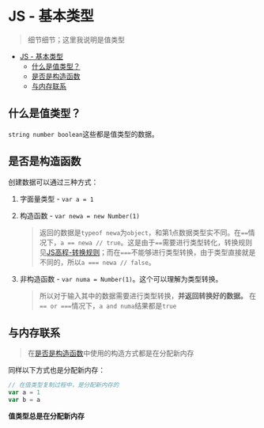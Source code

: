 # JS - 基本类型
> 细节细节；这里我说明是值类型

<!-- TOC -->

- [JS - 基本类型](#js---基本类型)
  - [什么是值类型？](#什么是值类型)
  - [是否是构造函数](#是否是构造函数)
  - [与内存联系](#与内存联系)

<!-- /TOC -->

## 什么是值类型？

`string number boolean`这些都是值类型的数据。

## 是否是构造函数

创建数据可以通过三种方式：

1. 字面量类型 - `var a = 1`
2. 构造函数 - `var newa = new Number(1)`

    > 返回的数据是`typeof newa`为`object`，和第1点数据类型实不同。在`==`情况下，`a == newa // true`。这是由于`==`需要进行类型转化，转换规则见[JS高程-转换规则]()；而在`===`不能够进行类型转换，由于类型直接就是不同的，所以`a === newa // false`。
    
3. 非构造函数 - `var numa = Number(1)`。这个可以理解为类型转换。

    > 所以对于输入其中的数据需要进行类型转换，**并返回转换好的数据。** 在`== or ===`情况下，`a and numa`结果都是`true`

## 与内存联系

> 在[是否是构造函数](#是否是构造函数)中使用的构造方式都是在分配新内存

同样以下方式也是分配新内存：

```JavaScript
// 在值类型复制过程中，是分配新内存的
var a = 1
var b = a
```

**值类型总是在分配新内存**